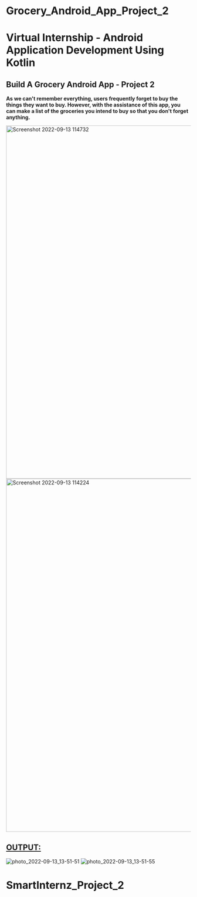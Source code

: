 # Grocery_Android_App_Project_2
<h1>Virtual Internship - Android Application Development Using Kotlin
</h1>
<h2>
Build A Grocery Android App - Project 2
</h2>
<p>

<b>As we can't remember everything, users frequently forget to buy the things they want to buy. However, with the assistance of this app, you can make a list of the groceries you intend to buy so that you don't forget anything.</b>
  
</p>
<img width="960" alt="Screenshot 2022-09-13 114732" src="https://user-images.githubusercontent.com/83489094/189833225-3fac3e67-4bce-40aa-80a1-0d0b30e65b53.png">
<img width="960" alt="Screenshot 2022-09-13 114224" src="https://user-images.githubusercontent.com/83489094/189833241-46a4de49-ec8f-40b9-85e1-d426aa034756.png">



<h2><b><u>OUTPUT:</b></u></h2>

![photo_2022-09-13_13-51-51](https://user-images.githubusercontent.com/83489094/189850503-3d5f6c16-ad6a-4cc4-a965-eb0ef2e8f925.jpg)
![photo_2022-09-13_13-51-55](https://user-images.githubusercontent.com/83489094/189850535-c992481d-9cb0-4fd9-bfa7-97cc79a535d2.jpg)

# SmartInternz_Project_2
